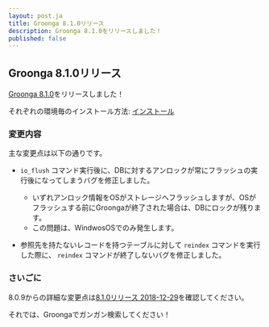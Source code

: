```yaml
---
layout: post.ja
title: Groonga 8.1.0リリース
description: Groonga 8.1.0をリリースしました！
published: false
---
```


## Groonga 8.1.0リリース

[Groonga 8.1.0](/ja/docs/news.html#release-8-1-0)をリリースしました！

それぞれの環境毎のインストール方法: [インストール](/ja/docs/install.html)

### 変更内容

主な変更点は以下の通りです。

* `io_flush` コマンド実行後に、DBに対するアンロックが常にフラッシュの実行後になってしまうバグを修正しました。
  * いずれアンロック情報をOSがストレージへフラッシュしますが、OSがフラッシュする前にGroongaが終了された場合は、DBにロックが残ります。
  * この問題は、WindwosOSでのみ発生します。

* 参照先を持たないレコードを持つテーブルに対して `reindex` コマンドを実行した際に、 `reindex` コマンドが終了しないバグを修正しました。

### さいごに

8.0.9からの詳細な変更点は[8.1.0リリース 2018-12-29](/ja/docs/news.html#release-8-1-0)を確認してください。

それでは、Groongaでガンガン検索してください！
